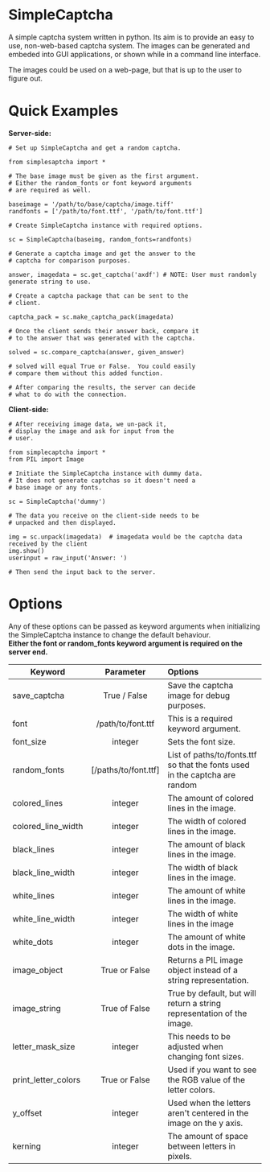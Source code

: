 SimpleCaptcha
=============

A simple captcha system written in python.  Its aim is to provide an easy to use, non-web-based captcha system.  The images can be generated and embeded into GUI applications, or shown while in a command line interface.

The images could be used on a web-page, but that is up to the user to figure out.

Quick Examples
==============

**Server-side:**


    # Set up SimpleCaptcha and get a random captcha.
    
    from simplesaptcha import *
    
    # The base image must be given as the first argument.
    # Either the random_fonts or font keyword arguments
    # are required as well.
    
    baseimage = '/path/to/base/captcha/image.tiff'
    randfonts = ['/path/to/font.ttf', '/path/to/font.ttf']
    
    # Create SimpleCaptcha instance with required options.
    
    sc = SimpleCaptcha(baseimg, random_fonts=randfonts)
    
    # Generate a captcha image and get the answer to the 
    # captcha for comparison purposes.
    
    answer, imagedata = sc.get_captcha('axdf') # NOTE: User must randomly generate string to use.
    
    # Create a captcha package that can be sent to the 
    # client.
    
    captcha_pack = sc.make_captcha_pack(imagedata)
    
    # Once the client sends their answer back, compare it
    # to the answer that was generated with the captcha.
    
    solved = sc.compare_captcha(answer, given_answer)

    # solved will equal True or False.  You could easily
    # compare them without this added function.
    
    # After comparing the results, the server can decide
    # what to do with the connection.

    
**Client-side:**


    # After receiving image data, we un-pack it,
    # display the image and ask for input from the 
    # user.
    
    from simplecaptcha import *
    from PIL import Image
    
    # Initiate the SimpleCaptcha instance with dummy data.
    # It does not generate captchas so it doesn't need a
    # base image or any fonts.
    
    sc = SimpleCaptcha('dummy')
    
    # The data you receive on the client-side needs to be
    # unpacked and then displayed.
    
    img = sc.unpack(imagedata)  # imagedata would be the captcha data received by the client
    img.show()
    userinput = raw_input('Answer: ')
    
    # Then send the input back to the server.

Options
=======

Any of these options can be passed as keyword arguments when initializing the SimpleCaptcha instance to change the default behaviour.  
**Either the font or random_fonts keyword argument is required on the server end.**

| Keyword       | Parameter             | Options                                                                   |
| ------------- |:---------------------:|:------------------------------------------------------------------------- |
|save_captcha   |True / False           |Save the captcha image for debug purposes.                                 |
|font           |/path/to/font.ttf      |This is a required keyword argument.                                       |
|font_size      |integer                |Sets the font size.                                                        |
|random_fonts   |[/paths/to/font.ttf]   |List of paths/to/fonts.ttf so that the fonts used in the captcha are random|
|colored_lines  |integer                |The amount of colored lines in the image.                                  |
|colored_line_width|integer             |The width of colored lines in the image.                                   |
|black_lines    |integer                |The amount of black lines in the image.                                    |
|black_line_width|integer               |The width of black lines in the image.                                     |
|white_lines    |integer                |The amount of white lines in the image.                                    |
|white_line_width|integer               |The width of white lines in the image                                      |
|white_dots     |integer                |The amount of white dots in the image.                                     |
|image_object   |True or False          |Returns a PIL image object instead of a string representation.             |
|image_string   |True of False          |True by default, but will return a string representation of the image.     |
|letter_mask_size|integer               |This needs to be adjusted when changing font sizes.                        |
|print_letter_colors|True or False      |Used if you want to see the RGB value of the letter colors.                |
|y_offset       |integer                |Used when the letters aren't centered in the image on the y axis.          |
|kerning        |integer                |The amount of space between letters in pixels.                             |

